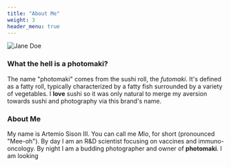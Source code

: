 ```yaml
---
title: "About Me"
weight: 3
header_menu: true
---
```


![Jane Doe](images/happy-ethnic-woman-sitting-at-table-with-laptop-3769021.jpg)

### What the hell is a photomaki?

The name "photomaki" comes from the sushi roll, the *futomaki*. It's defined as a fatty roll, typically characterized by a fatty fish surrounded by a variety of vegetables. I **love** sushi so it was only natural to merge my aversion towards sushi and photography via this brand's name.

### About Me
My name is Artemio Sison III. You can call me *Mio*, for short (pronounced "Mee-oh"). By day I am an R&D scientist focusing on vaccines and immuno-oncology. By night I am a budding photographer and owner of **photomaki**. I am looking 